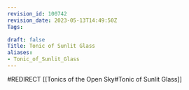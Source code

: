 ```yaml
---
revision_id: 100742
revision_date: 2023-05-13T14:49:50Z
Tags:

draft: false
Title: Tonic of Sunlit Glass
aliases:
- Tonic_of_Sunlit_Glass
---
```

#REDIRECT [[Tonics of the Open Sky#Tonic of Sunlit Glass]]